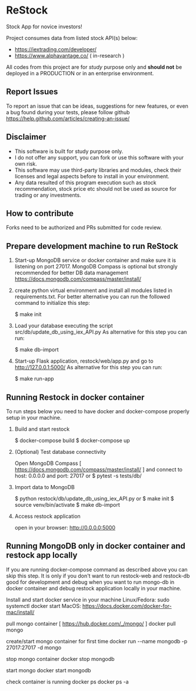 # ReStock

Stock App for novice investors!

Project consumes data from listed stock API(s) below:

* https://iextrading.com/developer/
* https://www.alphavantage.co/ ( in-research )

All codes from this project are for *study* purpose only and **should not** be deployed in a PRODUCTION
or in an enterprise environment.

## Report Issues
To report an issue that can be ideas, suggestions for new features, or even a bug found during your tests, 
please follow github https://help.github.com/articles/creating-an-issue/ 

## Disclaimer
* This software is built for study purpose only.  
* I do not offer any support, you can fork or use this software with your own risk.
* This software may use third-party libraries and modules, check their licenses and legal aspects before to install in your environment.
* Any data resulted of this program execution such as stock recommendation, stock price etc should not be used as source for trading or any investments.

## How to contribute
Forks need to be authorized and PRs  submitted for code review.

## Prepare development machine to run ReStock

1. Start-up MongoDB service or docker container and make sure it is listening on port 27017. MongoDB Compass is optional
   but strongly recommended for better DB data management https://docs.mongodb.com/compass/master/install/

2. create python virtual environment and install all modules listed in requirements.txt. For better alternative
   you can run the followed command to initialize this step:

    $ make init

3. Load your database executing the script src/db/update_db_using_iex_API.py
   As alternative for this step you can run:

    $ make db-import

4. Start-up Flask application, restock/web/app.py and go to http://127.0.0.1:5000/
   As alternative for this step you can run:

    $ make run-app


## Running Restock in docker container

To run steps below you need to have docker and docker-compose properly setup in your machine.


1. Build and start restock

    $ docker-compose build
    $ docker-compose up


2. (Optional) Test database connectivity

    Open MongoDB Compass [ https://docs.mongodb.com/compass/master/install/ ] and
    connect to host: 0.0.0.0 and port: 27017
    or
    $ pytest -s tests/db/


3. Import data to MongoDB

    $ python restock/db/update_db_using_iex_API.py
    or
    $ make init
    $ source venv/bin/activate
    $ make db-import


4. Access restock application

    open in your browser: http://0.0.0.0:5000


## Running MongoDB only in docker container and restock app locally

If you are running docker-compose command as described above you can skip this step.
It is only if you don't want to run restock-web and restock-db good for development and debug
when you want to run mongo-db in docker container and debug restock application locally in your
machine.

Install and start docker service in your machine
Linux/Fedora: sudo systemctl docker start
MacOS: https://docs.docker.com/docker-for-mac/install/

pull mongo container [ https://hub.docker.com/_/mongo/ ]
docker pull mongo

create/start mongo container for first time
docker run --name mongodb -p 27017:27017 -d mongo

stop mongo container
docker stop mongodb

start mongo
docker start mongodb

check container is running
docker ps
docker ps -a
